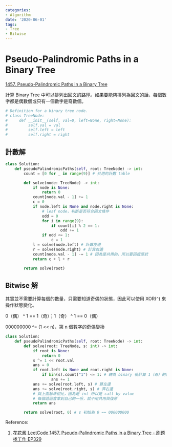 ```yaml
---
categories:
- Algorithm
date: '2020-06-01'
tags:
- Tree
- Bitwise
---
```


# Pseudo-Palindromic Paths in a Binary Tree

[1457. Pseudo-Palindromic Paths in a Binary Tree](https://leetcode.com/problems/pseudo-palindromic-paths-in-a-binary-tree/)

計算 Binary Tree 中可以排列出回文的路徑。如果要能夠排列為回文的話，每個數字都是偶數個或只有一個數字是奇數個。

```python
# Definition for a binary tree node.
# class TreeNode:
#     def __init__(self, val=0, left=None, right=None):
#         self.val = val
#         self.left = left
#         self.right = right
```

## 計數解

```python
class Solution:
    def pseudoPalindromicPaths(self, root: TreeNode) -> int:
        count = [0 for _ in range(9)] # 共用的計數 table

        def solve(node: TreeNode) -> int:
            if node is None:
                return 0
            count[node.val - 1] += 1
            c = 0
            if node.left is None and node.right is None:
                # leaf node，判斷是否符合回文條件
                odd = 0
                for i in range(9):
                    if count[i] % 2 == 1:
                        odd += 1
                if odd <= 1:
                    c = 1
            l = solve(node.left) # 計算左邊
            r = solve(node.right) # 計算右邊
            count[node.val - 1] -= 1 # 因為是共用的，所以要回復原狀
            return c + l + r

        return solve(root)
```

## Bitwise 解

其實並不需要計算每個的數量，只需要知道奇偶的狀態，因此可以使用 XOR(```^```) 來操作狀態變化。

0（偶） ^ 1 == 1（奇）；1（奇） ^ 1 == 0（偶）

000000000 ^= (1 << n)，第 n 個數字的奇偶變換

```python
class Solution:
    def pseudoPalindromicPaths(self, root: TreeNode) -> int:
        def solve(root: TreeNode, s: int) -> int:
            if root is None:
                return 0
            s ^= 1 << root.val
            ans = 0
            if root.left is None and root.right is None:
                if bin(s).count("1") <= 1: # 轉為 binary 後計算 1（奇）的數量
                    ans += 1
            ans += solve(root.left, s) # 算左邊
            ans += solve(root.right, s) # 算右邊
            # 與上面解法相比，因為是 int 所以是 call by value
            # 每個遞迴會拿到自己的一份，就不用共用與復原
            return ans

        return solve(root, 0) # s 初始為 0 == 000000000
```

Reference:

1. [花花酱 LeetCode 1457. Pseudo-Palindromic Paths in a Binary Tree - 刷题找工作 EP329](https://youtu.be/Ia2OAm9OzP0)